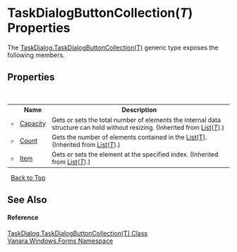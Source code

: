 # TaskDialogButtonCollection(*T*) Properties
 

The <a href="ce28d0fd-5c94-7f01-0c3a-012deb6dff7a">TaskDialog.TaskDialogButtonCollection(T)</a> generic type exposes the following members.


## Properties
&nbsp;<table><tr><th></th><th>Name</th><th>Description</th></tr><tr><td>![Public property](media/pubproperty.gif "Public property")</td><td><a href="http://msdn2.microsoft.com/en-us/library/y52x03h2" target="_blank">Capacity</a></td><td>
Gets or sets the total number of elements the internal data structure can hold without resizing.
 (Inherited from <a href="http://msdn2.microsoft.com/en-us/library/6sh2ey19" target="_blank">List</a>(<a href="ce28d0fd-5c94-7f01-0c3a-012deb6dff7a">*T*</a>).)</td></tr><tr><td>![Public property](media/pubproperty.gif "Public property")</td><td><a href="http://msdn2.microsoft.com/en-us/library/27b47ht3" target="_blank">Count</a></td><td>
Gets the number of elements contained in the <a href="http://msdn2.microsoft.com/en-us/library/6sh2ey19" target="_blank">List(T)</a>.
 (Inherited from <a href="http://msdn2.microsoft.com/en-us/library/6sh2ey19" target="_blank">List</a>(<a href="ce28d0fd-5c94-7f01-0c3a-012deb6dff7a">*T*</a>).)</td></tr><tr><td>![Public property](media/pubproperty.gif "Public property")</td><td><a href="http://msdn2.microsoft.com/en-us/library/0ebtbkkc" target="_blank">Item</a></td><td>
Gets or sets the element at the specified index.
 (Inherited from <a href="http://msdn2.microsoft.com/en-us/library/6sh2ey19" target="_blank">List</a>(<a href="ce28d0fd-5c94-7f01-0c3a-012deb6dff7a">*T*</a>).)</td></tr></table>&nbsp;
<a href="#taskdialogbuttoncollection(*t*)-properties">Back to Top</a>

## See Also


#### Reference
<a href="ce28d0fd-5c94-7f01-0c3a-012deb6dff7a">TaskDialog.TaskDialogButtonCollection(T) Class</a><br /><a href="c580cf52-4028-70db-28d0-f9b1abc03861">Vanara.Windows.Forms Namespace</a><br />